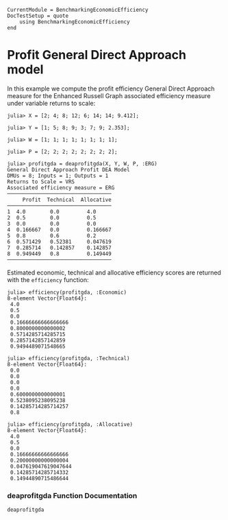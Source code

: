 ```@meta
CurrentModule = BenchmarkingEconomicEfficiency
DocTestSetup = quote
    using BenchmarkingEconomicEfficiency
end
```

# Profit General Direct Approach model

In this example we compute the profit efficiency General Direct Approach measure for the Enhanced Russell Graph associated efficiency measure under variable returns to scale:
```jldoctest 1
julia> X = [2; 4; 8; 12; 6; 14; 14; 9.412];

julia> Y = [1; 5; 8; 9; 3; 7; 9; 2.353];

julia> W = [1; 1; 1; 1; 1; 1; 1; 1];

julia> P = [2; 2; 2; 2; 2; 2; 2; 2];

julia> profitgda = deaprofitgda(X, Y, W, P, :ERG)
General Direct Approach Profit DEA Model 
DMUs = 8; Inputs = 1; Outputs = 1
Returns to Scale = VRS
Associated efficiency measure = ERG
──────────────────────────────────
     Profit  Technical  Allocative
──────────────────────────────────
1  4.0        0.0         4.0
2  0.5        0.0         0.5
3  0.0        0.0         0.0
4  0.166667   0.0         0.166667
5  0.8        0.6         0.2
6  0.571429   0.52381     0.047619
7  0.285714   0.142857    0.142857
8  0.949449   0.8         0.149449
──────────────────────────────────
```

Estimated economic, technical and allocative efficiency scores are returned with the `efficiency` function:
```jldoctest 1
julia> efficiency(profitgda, :Economic)
8-element Vector{Float64}:
 4.0
 0.5
 0.0
 0.16666666666666666
 0.8000000000000002
 0.5714285714285715
 0.2857142857142859
 0.9494489071548665
```
```jldoctest 1
julia> efficiency(profitgda, :Technical)
8-element Vector{Float64}:
 0.0
 0.0
 0.0
 0.0
 0.6000000000000001
 0.5238095238095238
 0.14285714285714257
 0.8
```
```jldoctest 1
julia> efficiency(profitgda, :Allocative)
8-element Vector{Float64}:
 4.0
 0.5
 0.0
 0.16666666666666666
 0.20000000000000004
 0.047619047619047644
 0.14285714285714332
 0.14944890715486644
```

### deaprofitgda Function Documentation

```@docs
deaprofitgda
```

